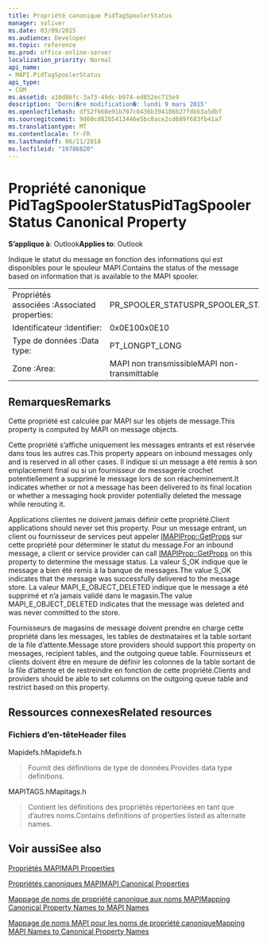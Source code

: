 ```yaml
---
title: Propriété canonique PidTagSpoolerStatus
manager: soliver
ms.date: 03/09/2015
ms.audience: Developer
ms.topic: reference
ms.prod: office-online-server
localization_priority: Normal
api_name:
- MAPI.PidTagSpoolerStatus
api_type:
- COM
ms.assetid: a10d86fc-3a73-49dc-b974-ed852ec715e9
description: 'Derni�re modification�: lundi 9 mars 2015'
ms.openlocfilehash: df52f668e91b707c0436b394186b27fdbb3a5dbf
ms.sourcegitcommit: 9d60cd82b5413446e5bc8ace2cd689f683fb41a7
ms.translationtype: MT
ms.contentlocale: fr-FR
ms.lasthandoff: 06/11/2018
ms.locfileid: "19786820"
---
```

# <a name="pidtagspoolerstatus-canonical-property"></a><span data-ttu-id="72a6b-103">Propriété canonique PidTagSpoolerStatus</span><span class="sxs-lookup"><span data-stu-id="72a6b-103">PidTagSpoolerStatus Canonical Property</span></span>

  
  
<span data-ttu-id="72a6b-104">**S’applique à**: Outlook</span><span class="sxs-lookup"><span data-stu-id="72a6b-104">**Applies to**: Outlook</span></span> 
  
<span data-ttu-id="72a6b-105">Indique le statut du message en fonction des informations qui est disponibles pour le spouleur MAPI.</span><span class="sxs-lookup"><span data-stu-id="72a6b-105">Contains the status of the message based on information that is available to the MAPI spooler.</span></span>
  
|||
|:-----|:-----|
|<span data-ttu-id="72a6b-106">Propriétés associées :</span><span class="sxs-lookup"><span data-stu-id="72a6b-106">Associated properties:</span></span>  <br/> |<span data-ttu-id="72a6b-107">PR_SPOOLER_STATUS</span><span class="sxs-lookup"><span data-stu-id="72a6b-107">PR_SPOOLER_STATUS</span></span>  <br/> |
|<span data-ttu-id="72a6b-108">Identificateur :</span><span class="sxs-lookup"><span data-stu-id="72a6b-108">Identifier:</span></span>  <br/> |<span data-ttu-id="72a6b-109">0x0E10</span><span class="sxs-lookup"><span data-stu-id="72a6b-109">0x0E10</span></span>  <br/> |
|<span data-ttu-id="72a6b-110">Type de données :</span><span class="sxs-lookup"><span data-stu-id="72a6b-110">Data type:</span></span>  <br/> |<span data-ttu-id="72a6b-111">PT_LONG</span><span class="sxs-lookup"><span data-stu-id="72a6b-111">PT_LONG</span></span>  <br/> |
|<span data-ttu-id="72a6b-112">Zone :</span><span class="sxs-lookup"><span data-stu-id="72a6b-112">Area:</span></span>  <br/> |<span data-ttu-id="72a6b-113">MAPI non transmissible</span><span class="sxs-lookup"><span data-stu-id="72a6b-113">MAPI non-transmittable</span></span>  <br/> |
   
## <a name="remarks"></a><span data-ttu-id="72a6b-114">Remarques</span><span class="sxs-lookup"><span data-stu-id="72a6b-114">Remarks</span></span>

<span data-ttu-id="72a6b-115">Cette propriété est calculée par MAPI sur les objets de message.</span><span class="sxs-lookup"><span data-stu-id="72a6b-115">This property is computed by MAPI on message objects.</span></span>
  
<span data-ttu-id="72a6b-116">Cette propriété s’affiche uniquement les messages entrants et est réservée dans tous les autres cas.</span><span class="sxs-lookup"><span data-stu-id="72a6b-116">This property appears on inbound messages only and is reserved in all other cases.</span></span> <span data-ttu-id="72a6b-117">Il indique si un message a été remis à son emplacement final ou si un fournisseur de messagerie crochet potentiellement a supprimé le message lors de son réacheminement.</span><span class="sxs-lookup"><span data-stu-id="72a6b-117">It indicates whether or not a message has been delivered to its final location or whether a messaging hook provider potentially deleted the message while rerouting it.</span></span>
  
<span data-ttu-id="72a6b-118">Applications clientes ne doivent jamais définir cette propriété.</span><span class="sxs-lookup"><span data-stu-id="72a6b-118">Client applications should never set this property.</span></span> <span data-ttu-id="72a6b-119">Pour un message entrant, un client ou fournisseur de services peut appeler [IMAPIProp::GetProps](imapiprop-getprops.md) sur cette propriété pour déterminer le statut du message.</span><span class="sxs-lookup"><span data-stu-id="72a6b-119">For an inbound message, a client or service provider can call [IMAPIProp::GetProps](imapiprop-getprops.md) on this property to determine the message status.</span></span> <span data-ttu-id="72a6b-120">La valeur S_OK indique que le message a bien été remis à la banque de messages.</span><span class="sxs-lookup"><span data-stu-id="72a6b-120">The value S_OK indicates that the message was successfully delivered to the message store.</span></span> <span data-ttu-id="72a6b-121">La valeur MAPI_E_OBJECT_DELETED indique que le message a été supprimé et n’a jamais validé dans le magasin.</span><span class="sxs-lookup"><span data-stu-id="72a6b-121">The value MAPI_E_OBJECT_DELETED indicates that the message was deleted and was never committed to the store.</span></span> 
  
<span data-ttu-id="72a6b-122">Fournisseurs de magasins de message doivent prendre en charge cette propriété dans les messages, les tables de destinataires et la table sortant de la file d’attente.</span><span class="sxs-lookup"><span data-stu-id="72a6b-122">Message store providers should support this property on messages, recipient tables, and the outgoing queue table.</span></span> <span data-ttu-id="72a6b-123">Fournisseurs et clients doivent être en mesure de définir les colonnes de la table sortant de la file d’attente et de restreindre en fonction de cette propriété.</span><span class="sxs-lookup"><span data-stu-id="72a6b-123">Clients and providers should be able to set columns on the outgoing queue table and restrict based on this property.</span></span>
  
## <a name="related-resources"></a><span data-ttu-id="72a6b-124">Ressources connexes</span><span class="sxs-lookup"><span data-stu-id="72a6b-124">Related resources</span></span>

### <a name="header-files"></a><span data-ttu-id="72a6b-125">Fichiers d’en-tête</span><span class="sxs-lookup"><span data-stu-id="72a6b-125">Header files</span></span>

<span data-ttu-id="72a6b-126">Mapidefs.h</span><span class="sxs-lookup"><span data-stu-id="72a6b-126">Mapidefs.h</span></span>
  
> <span data-ttu-id="72a6b-127">Fournit des définitions de type de données.</span><span class="sxs-lookup"><span data-stu-id="72a6b-127">Provides data type definitions.</span></span>
    
<span data-ttu-id="72a6b-128">MAPITAGS.h</span><span class="sxs-lookup"><span data-stu-id="72a6b-128">Mapitags.h</span></span>
  
> <span data-ttu-id="72a6b-129">Contient les définitions des propriétés répertoriées en tant que d’autres noms.</span><span class="sxs-lookup"><span data-stu-id="72a6b-129">Contains definitions of properties listed as alternate names.</span></span>
    
## <a name="see-also"></a><span data-ttu-id="72a6b-130">Voir aussi</span><span class="sxs-lookup"><span data-stu-id="72a6b-130">See also</span></span>



[<span data-ttu-id="72a6b-131">Propriétés MAPI</span><span class="sxs-lookup"><span data-stu-id="72a6b-131">MAPI Properties</span></span>](mapi-properties.md)
  
[<span data-ttu-id="72a6b-132">Propriétés canoniques MAPI</span><span class="sxs-lookup"><span data-stu-id="72a6b-132">MAPI Canonical Properties</span></span>](mapi-canonical-properties.md)
  
[<span data-ttu-id="72a6b-133">Mappage de noms de propriété canonique aux noms MAPI</span><span class="sxs-lookup"><span data-stu-id="72a6b-133">Mapping Canonical Property Names to MAPI Names</span></span>](mapping-canonical-property-names-to-mapi-names.md)
  
[<span data-ttu-id="72a6b-134">Mappage de noms MAPI pour les noms de propriété canonique</span><span class="sxs-lookup"><span data-stu-id="72a6b-134">Mapping MAPI Names to Canonical Property Names</span></span>](mapping-mapi-names-to-canonical-property-names.md)

